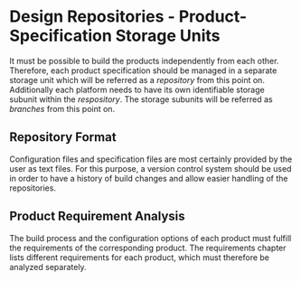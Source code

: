 # Design Repositories - Product-Specification Storage Units
It must be possible to build the products independently from each other.
Therefore, each product specification should be managed in a separate storage
unit which will be referred as a *repository* from this point on. Additionally
each platform needs to have its own identifiable storage subunit within the
*respository*. The storage subunits will be referred as *branches* from this
point on.

## Repository Format
Configuration files and specification files are most certainly provided by the
user as text files. For this purpose, a version control system should be used in
order to have a history of build changes and allow easier handling of the
repositories.

## Product Requirement Analysis
The build process and the configuration options of each product must fulfill the
requirements of the corresponding product. The requirements chapter lists
different requirements for each product, which must therefore be analyzed
separately.
